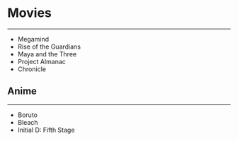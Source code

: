 # Movies
---
- Megamind
- Rise of the Guardians
- Maya and the Three
- Project Almanac
- Chronicle

## Anime
---
- Boruto
- Bleach
- Initial D: Fifth Stage